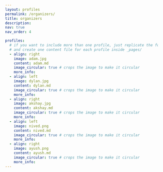 ```yaml
---
layout: profiles
permalink: /organizers/
title: organizers
description: 
nav: true
nav_order: 4

profiles:
  # if you want to include more than one profile, just replicate the following block
  # and create one content file for each profile inside _pages/
  - align: right
    image: adam.jpg
    content: adam.md
    image_circular: true # crops the image to make it circular
    more_info:
  - align: left
    image: dylan.jpg
    content: dylan.md
    image_circular: true # crops the image to make it circular
    more_info:
  - align: right
    image: akshay.jpg
    content: akshay.md
    image_circular: true # crops the image to make it circular
    more_info:
  - align: left
    image: nived.png
    content: nived.md
    image_circular: true # crops the image to make it circular
    more_info:
  - align: right
    image: ayush.png
    content: ayush.md
    image_circular: true # crops the image to make it circular
    more_info:
---
```


